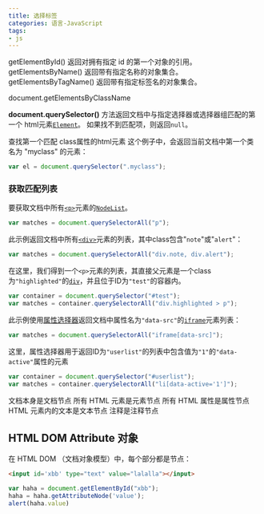 ```yaml
---
title: 选择标签
categories: 语言-JavaScript
tags:
- js
---
```


getElementById()	返回对拥有指定 id 的第一个对象的引用。
getElementsByName()	返回带有指定名称的对象集合。
getElementsByTagName()	返回带有指定标签名的对象集合。

document.getElementsByClassName

**document.querySelector()**
方法返回文档中与指定选择器或选择器组匹配的第一个 html元素[`Element`](https://developer.mozilla.org/zh-CN/docs/Web/API/Element)。 如果找不到匹配项，则返回`null`。

查找第一个匹配 class属性的html元素
这个例子中，会返回当前文档中第一个类名为 "myclass" 的元素：

```js
var el = document.querySelector(".myclass");
```

### 获取匹配列表

要获取文档中所有[`<p>`](https://developer.mozilla.org/zh-CN/docs/Web/HTML/Element/p "HTML <p>元素（或者说 HTML 段落元素）表示文本的一个段落。该元素通常表现为一整块与相邻文本分离的文本，或以垂直的空白隔离或以首行缩进。另外，`<p>` 是块级元素。")元素的[`NodeList`](https://developer.mozilla.org/zh-CN/docs/Web/API/NodeList)。

```js
var matches = document.querySelectorAll("p");
```

此示例返回文档中所有[`<div>`](https://developer.mozilla.org/zh-CN/docs/Web/HTML/Element/div "HTML `<div>` 元素 (或 HTML 文档分区元素) 是一个通用型的流内容容器，在不使用CSS的情况下，其对内容或布局没有任何影响。")元素的列表，其中class包含"`note`"或"`alert`"：

```js
var matches = document.querySelectorAll("div.note, div.alert");
```

在这里，我们得到一个`<p>`元素的列表，其直接父元素是一个class为`"highlighted"`的[`div`](https://developer.mozilla.org/zh-CN/docs/Web/API/Div)，并且位于ID为`"test"`的容器内。

```js
var container = document.querySelector("#test");
var matches = container.querySelectorAll("div.highlighted > p");
```

此示例使用[属性选择器](https://developer.mozilla.org/en-US/docs/Web/CSS/Attribute_selectors)返回文档中属性名为`"data-src"`的[`iframe`](https://developer.mozilla.org/zh-CN/docs/Web/API/Iframe)元素列表：

```js
var matches = document.querySelectorAll("iframe[data-src]");
```

这里，属性选择器用于返回ID为`"userlist"`的列表中包含值为`"1"`的`"data-active"`属性的元素

```js
var container = document.querySelector("#userlist");
var matches = container.querySelectorAll("li[data-active='1']");
```

文档本身是文档节点
所有 HTML 元素是元素节点
所有 HTML 属性是属性节点
HTML 元素内的文本是文本节点
注释是注释节点

## HTML DOM Attribute 对象

在 HTML DOM （文档对象模型）中，每个部分都是节点：

```html
<input id='xbb' type="text" value="lalalla"></input>
```

```js
var haha = document.getElementById("xbb");
haha = haha.getAttributeNode('value');
alert(haha.value)
```
